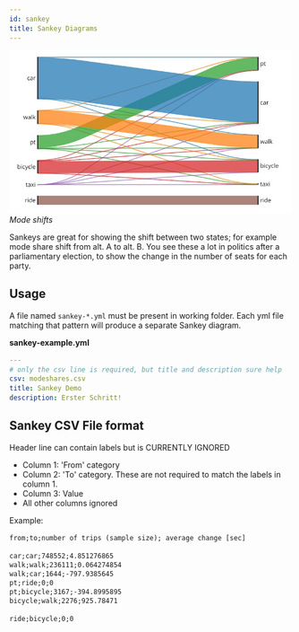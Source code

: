 ```yaml
---
id: sankey
title: Sankey Diagrams
---
```


![Sankey banner](../static/img/sankey.jpg)
_Mode shifts_

Sankeys are great for showing the shift between two states; for example mode share shift from alt. A to alt. B. You see these a lot in politics after a parliamentary election, to show the change in the number of seats for each party.

## Usage

A file named `sankey-*.yml` must be present in working folder. Each yml file matching that pattern will produce a separate Sankey diagram.

**sankey-example.yml**

```yaml
---
# only the csv line is required, but title and description sure help
csv: modeshares.csv
title: Sankey Demo
description: Erster Schritt!
```

## Sankey CSV File format

Header line can contain labels but is CURRENTLY IGNORED

- Column 1: 'From' category
- Column 2: 'To' category. These are not required to match the labels in column 1.
- Column 3: Value
- All other columns ignored

Example:

```
from;to;number of trips (sample size); average change [sec]

car;car;748552;4.851276865
walk;walk;236111;0.064274854
walk;car;1644;-797.9385645
pt;ride;0;0
pt;bicycle;3167;-394.8995895
bicycle;walk;2276;925.78471

ride;bicycle;0;0
```
